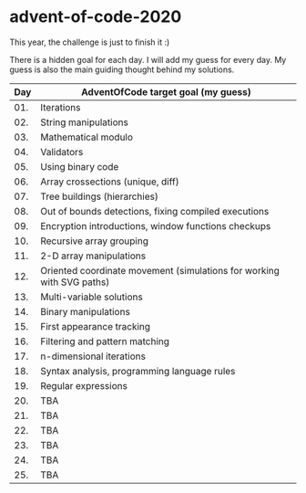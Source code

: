 # advent-of-code-2020
This year, the challenge is just to finish it :)

There is a hidden goal for each day.
I will add my guess for every day. My guess is also the main guiding thought behind my solutions.


| Day  | AdventOfCode target goal (my guess)
|---|---|
| 01.  | Iterations  |
| 02.  | String manipulations  |
| 03.  | Mathematical modulo  |
| 04.  | Validators  |
| 05.  | Using binary code  |
| 06.  | Array crossections (unique, diff)  |
| 07.  | Tree buildings (hierarchies)  |
| 08.  | Out of bounds detections, fixing compiled executions  |
| 09.  | Encryption introductions, window functions checkups  |
| 10.  | Recursive array grouping  |
| 11.  | 2-D array manipulations  |
| 12.  | Oriented coordinate movement (simulations for working with SVG paths)  |
| 13.  | Multi-variable solutions   |
| 14.  | Binary manipulations  |
| 15.  | First appearance tracking  |
| 16.  | Filtering and pattern matching  |
| 17.  | n-dimensional iterations  |
| 18.  | Syntax analysis, programming language rules  |
| 19.  | Regular expressions  |
| 20.  | TBA  |
| 21.  | TBA  |
| 22.  | TBA  |
| 23.  | TBA  |
| 24.  | TBA  |
| 25.  | TBA  |
